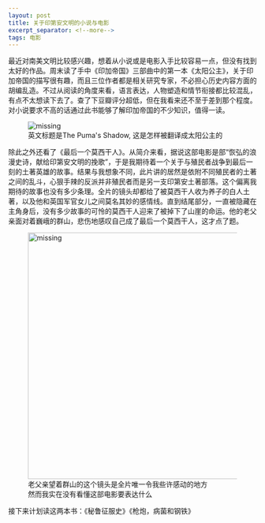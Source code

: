 ```yaml
---
layout: post
title: 关于印第安文明的小说与电影
excerpt_separator: <!--more-->
tags: 电影
---
```


最近对南美文明比较感兴趣，想着从小说或是电影入手比较容易一点，但没有找到太好的作品。周末读了手中《印加帝国》三部曲中的第一本《太阳公主》<!--more-->，关于印加帝国的描写很有趣，而且三位作者都是相关研究专家，不必担心历史内容方面的胡编乱造。不过从阅读的角度来看，语言表达，人物塑造和情节衔接都比较混乱，有点不太想读下去了。查了下豆瓣评分超低，但在我看来还不至于差到那个程度。对小说要求不高的话通过此书能够了解印加帝国的不少知识，值得一读。


<figure>
<img src="https://images-na.ssl-images-amazon.com/images/S/compressed.photo.goodreads.com/books/1347778286i/1097911.jpg" alt='missing'>
<figcaption>英文标题是The Puma's Shadow, 这是怎样被翻译成太阳公主的</figcaption>
</figure>



除此之外还看了《最后一个莫西干人》。从简介来看，据说这部电影是部“恢弘的浪漫史诗，献给印第安文明的挽歌”，于是我期待着一个关于与殖民者战争到最后一刻的土著英雄的故事。结果与我想象不同，此片讲的居然是依附不同殖民者的土著之间的乱斗，心狠手辣的反派并非殖民者而是另一支印第安土著部落。这个偏离我期待的故事也没有多少条理。全片的镜头却都给了被莫西干人收为养子的白人土著，以及他和英国军官女儿之间莫名其妙的感情线。直到结尾部分，一直被隐藏在主角身后，没有多少故事的可怜的莫西干人迎来了被掉下了山崖的命运。他的老父亲面对着巍峨的群山，悲伤地感叹自己成了最后一个莫西干人，这才点了题。

<figure>
<img src="https://images-na.ssl-images-amazon.com/images/S/pv-target-images/a2a5ed605b659661dc41815e32f9ef1d39b1fa694ac6933071fc0345c8e31635._RI_.jpg" width=500 alt='missing'>
<figcaption>老父亲望着群山的这个镜头是全片唯一令我些许感动的地方<br>然而我实在没有看懂这部电影要表达什么</figcaption>
</figure>

接下来计划读这两本书：《秘鲁征服史》《枪炮，病菌和钢铁》
